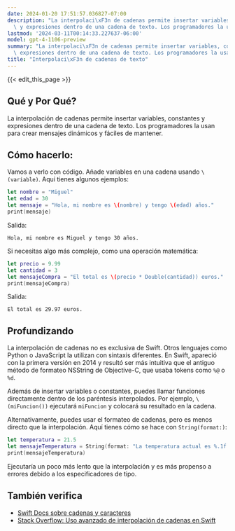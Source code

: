```yaml
---
date: 2024-01-20 17:51:57.036827-07:00
description: "La interpolaci\xF3n de cadenas permite insertar variables, constantes\
  \ y expresiones dentro de una cadena de texto. Los programadores la usan para crear\u2026"
lastmod: '2024-03-11T00:14:33.227637-06:00'
model: gpt-4-1106-preview
summary: "La interpolaci\xF3n de cadenas permite insertar variables, constantes y\
  \ expresiones dentro de una cadena de texto. Los programadores la usan para crear\u2026"
title: "Interpolaci\xF3n de cadenas de texto"
---
```


{{< edit_this_page >}}

## Qué y Por Qué?
La interpolación de cadenas permite insertar variables, constantes y expresiones dentro de una cadena de texto. Los programadores la usan para crear mensajes dinámicos y fáciles de mantener.

## Cómo hacerlo:
Vamos a verlo con código. Añade variables en una cadena usando `\(variable)`. Aquí tienes algunos ejemplos:

```Swift
let nombre = "Miguel"
let edad = 30
let mensaje = "Hola, mi nombre es \(nombre) y tengo \(edad) años."
print(mensaje)
```

Salida:
```
Hola, mi nombre es Miguel y tengo 30 años.
```

Si necesitas algo más complejo, como una operación matemática:

```Swift
let precio = 9.99
let cantidad = 3
let mensajeCompra = "El total es \(precio * Double(cantidad)) euros."
print(mensajeCompra)
```

Salida:
```
El total es 29.97 euros.
```

## Profundizando
La interpolación de cadenas no es exclusiva de Swift. Otros lenguajes como Python o JavaScript la utilizan con sintaxis diferentes. En Swift, apareció con la primera versión en 2014 y resultó ser más intuitiva que el antiguo método de formateo NSString de Objective-C, que usaba tokens como `%@` o `%d`.

Además de insertar variables o constantes, puedes llamar funciones directamente dentro de los paréntesis interpolados. Por ejemplo, `\(miFuncion())` ejecutará `miFuncion` y colocará su resultado en la cadena.

Alternativamente, puedes usar el formateo de cadenas, pero es menos directo que la interpolación. Aquí tienes cómo se hace con `String(format:)`:

```Swift
let temperatura = 21.5
let mensajeTemperatura = String(format: "La temperatura actual es %.1f grados Celsius.", temperatura)
print(mensajeTemperatura)
```

Ejecutaría un poco más lento que la interpolación y es más propenso a errores debido a los especificadores de tipo.

## También verifica
- [Swift Docs sobre cadenas y caracteres](https://docs.swift.org/swift-book/LanguageGuide/StringsAndCharacters.html)
- [Stack Overflow: Uso avanzado de interpolación de cadenas en Swift](https://stackoverflow.com/questions/tagged/swift+string-interpolation)
